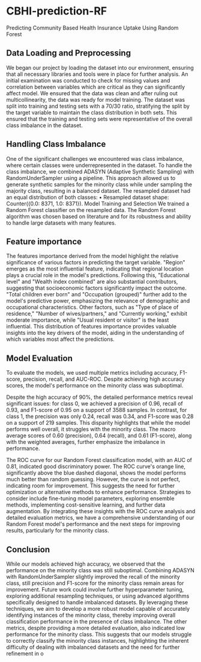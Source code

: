 # CBHI-prediction-RF
Predicting Community Based Health Insurance Uptake Using Random Forest
## Data Loading and Preprocessing
We began our project by loading the dataset into our environment, ensuring that all necessary libraries and tools were in place for further analysis. An initial examination was conducted to check for missing values and correlation between variables which are critical as they can significantly affect model. We ensured that the data was clean and after ruling out multicollinearity, the data was ready for model training. The dataset was split into training and testing sets with a 70/30 ratio, stratifying the split by the target variable to maintain the class distribution in both sets. This ensured that the training and testing sets were representative of the overall class imbalance in the dataset.

## Handling Class Imbalance
One of the significant challenges we encountered was class imbalance, where certain classes were underrepresented in the dataset. To handle the class imbalance, we combined ADASYN (Adaptive Synthetic Sampling) with RandomUnderSampler using a pipeline. This approach allowed us to generate synthetic samples for the minority class while under sampling the majority class, resulting in a balanced dataset. The resampled dataset had an equal distribution of both classes:
•	Resampled dataset shape: Counter({0.0: 8371, 1.0: 8371}).
Model Training and Selection
We trained a Random Forest classifier on the resampled data. The Random Forest algorithm was chosen based on literature and for its robustness and ability to handle large datasets with many features.

## Feature importance
 
The features importance derived from the model highlight the relative significance of various factors in predicting the target variable. "Region" emerges as the most influential feature, indicating that regional location plays a crucial role in the model's predictions. Following this, "Educational level" and "Wealth index combined" are also substantial contributors, suggesting that socioeconomic factors significantly impact the outcome. "Total children ever born" and "Occupation (grouped)" further add to the model's predictive power, emphasizing the relevance of demographic and occupational characteristics. Other factors, such as "Type of place of residence," "Number of wives/partners," and "Currently working," exhibit moderate importance, while "Usual resident or visitor" is the least influential. This distribution of features importance provides valuable insights into the key drivers of the model, aiding in the understanding of which variables most affect the predictions. 

## Model Evaluation
To evaluate the models, we used multiple metrics including accuracy, F1-score, precision, recall, and AUC-ROC. Despite achieving high accuracy scores, the model's performance on the minority class was suboptimal. 

Despite the high accuracy of 90%, the detailed performance metrics reveal significant issues: for class 0, we achieved a precision of 0.96, recall of 0.93, and F1-score of 0.95 on a support of 3588 samples. In contrast, for class 1, the precision was only 0.24, recall was 0.34, and F1-score was 0.28 on a support of 219 samples. This disparity highlights that while the model performs well overall, it struggles with the minority class. The macro average scores of 0.60 (precision), 0.64 (recall), and 0.61 (F1-score), along with the weighted averages, further emphasize the imbalance in performance.
 
The ROC curve for our Random Forest classification model, with an AUC of 0.81, indicated good discriminatory power. The ROC curve's orange line, significantly above the blue dashed diagonal, shows the model performs much better than random guessing. However, the curve is not perfect, indicating room for improvement.
This suggests the need for further optimization or alternative methods to enhance performance. Strategies to consider include fine-tuning model parameters, exploring ensemble methods, implementing cost-sensitive learning, and further data augmentation. By integrating these insights with the ROC curve analysis and detailed evaluation metrics, we have a comprehensive understanding of our Random Forest model's performance and the next steps for improving results, particularly for the minority class. 


## Conclusion
While our models achieved high accuracy, we observed that the performance on the minority class was still suboptimal. Combining ADASYN with RandomUnderSampler slightly improved the recall of the minority class, still precision and F1-score for the minority class remain areas for improvement. Future work could involve further hyperparameter tuning, exploring additional resampling techniques, or using advanced algorithms specifically designed to handle imbalanced datasets.
By leveraging these techniques, we aim to develop a more robust model capable of accurately identifying instances of the minority class, thereby improving overall classification performance in the presence of class imbalance. The other metrics, despite providing a more detailed evaluation, also indicated low performance for the minority class. This suggests that our models struggle to correctly classify the minority class instances, highlighting the inherent difficulty of dealing with imbalanced datasets and the need for further refinement in o
